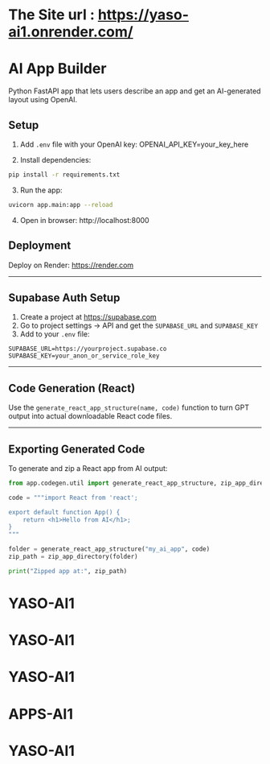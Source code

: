 # The Site url : https://yaso-ai1.onrender.com/ 

# AI App Builder

Python FastAPI app that lets users describe an app and get an AI-generated layout using OpenAI.

## Setup

1. Add `.env` file with your OpenAI key:
OPENAI_API_KEY=your_key_here

2. Install dependencies:
```bash
pip install -r requirements.txt
```

3. Run the app:
```bash
uvicorn app.main:app --reload
```

4. Open in browser: http://localhost:8000

## Deployment

Deploy on Render: https://render.com


---

## Supabase Auth Setup

1. Create a project at https://supabase.com
2. Go to project settings → API and get the `SUPABASE_URL` and `SUPABASE_KEY`
3. Add to your `.env` file:

```
SUPABASE_URL=https://yourproject.supabase.co
SUPABASE_KEY=your_anon_or_service_role_key
```

---

## Code Generation (React)

Use the `generate_react_app_structure(name, code)` function to turn GPT output into actual downloadable React code files.



---

## Exporting Generated Code

To generate and zip a React app from AI output:

```python
from app.codegen.util import generate_react_app_structure, zip_app_directory

code = """import React from 'react';

export default function App() {
    return <h1>Hello from AI</h1>;
}
"""

folder = generate_react_app_structure("my_ai_app", code)
zip_path = zip_app_directory(folder)

print("Zipped app at:", zip_path)
```
# YASO-AI1
# YASO-AI1
# YASO-AI1
# APPS-AI1
# YASO-AI1

